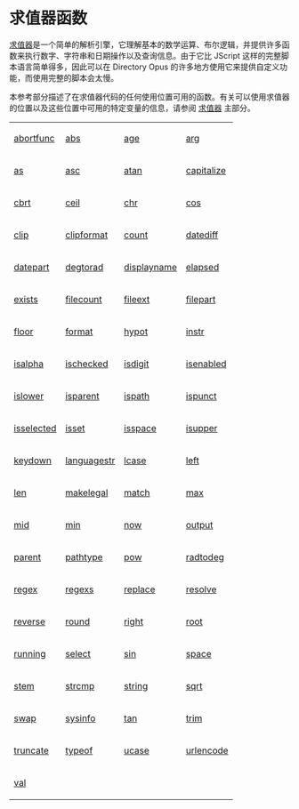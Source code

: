 # 求值器函数

[求值器](evaluator/README.zh.md)是一个简单的解析引擎，它理解基本的数学运算、布尔逻辑，并提供许多函数来执行数字、字符串和日期操作以及查询信息。由于它比 JScript 这样的完整脚本语言简单得多，因此可以在 Directory Opus 的许多地方使用它来提供自定义功能，而使用完整的脚本会太慢。

本参考部分描述了在求值器代码的任何使用位置可用的函数。有关可以使用求值器的位置以及这些位置中可用的特定变量的信息，请参阅 [求值器](/Manual/evaluator/README.zh.md) 主部分。

<table>
<tr><td>

[abortfunc](/Manual/reference/evaluator/abortfunc.md)</td><td>

[abs](/Manual/reference/evaluator/abs.md)</td><td>

[age](/Manual/reference/evaluator/age.md)</td><td>

[arg](/Manual/reference/evaluator/arg.md)
</td></tr><tr><td>

[as](/Manual/reference/evaluator/as.md)</td><td>

[asc](/Manual/reference/evaluator/asc.md)</td><td>

[atan](/Manual/reference/evaluator/atan.md)</td><td>

[capitalize](/Manual/reference/evaluator/capitalize.md)
</td></tr><tr><td>

[cbrt](/Manual/reference/evaluator/cbrt.md)</td><td>

[ceil](/Manual/reference/evaluator/ceil.md)</td><td>

[chr](/Manual/reference/evaluator/chr.md)</td><td>

[cos](/Manual/reference/evaluator/cos.md)
</td></tr><tr><td>

[clip](/Manual/reference/evaluator/clip.md)</td><td>

[clipformat](/Manual/reference/evaluator/clipformat.md)</td><td>

[count](/Manual/reference/evaluator/count.md)</td><td>

[datediff](/Manual/reference/evaluator/datediff.md)
</td></tr><tr><td>

[datepart](/Manual/reference/evaluator/datepart.md)</td><td>

[degtorad](/Manual/reference/evaluator/degtorad.md)</td><td>

[displayname](/Manual/reference/evaluator/displayname.md)</td><td>

[elapsed](/Manual/reference/evaluator/elapsed.md)
</td></tr><tr><td>

[exists](/Manual/reference/evaluator/exists.md)</td><td>

[filecount](/Manual/reference/evaluator/filecount.md)</td><td>

[fileext](/Manual/reference/evaluator/fileext.md)</td><td>

[filepart](/Manual/reference/evaluator/filepart.md)
</td></tr><tr><td>

[floor](/Manual/reference/evaluator/floor.md)</td><td>

[format](/Manual/reference/evaluator/format.md)</td><td>

[hypot](/Manual/reference/evaluator/hypot.md)</td><td>

[instr](/Manual/reference/evaluator/instr.md)
</td></tr><tr><td>

[isalpha](/Manual/reference/evaluator/isalpha.md)</td><td>

[ischecked](/Manual/reference/evaluator/ischecked.md)</td><td>

[isdigit](/Manual/reference/evaluator/isdigit.md)</td><td>

[isenabled](/Manual/reference/evaluator/isenabled.md)
</td></tr><tr><td>

[islower](/Manual/reference/evaluator/islower.md)</td><td>

[isparent](/Manual/reference/evaluator/isparent.md)</td><td>

[ispath](/Manual/reference/evaluator/ispath.md)</td><td>

[ispunct](/Manual/reference/evaluator/ispunct.md)
</td></tr><tr><td>

[isselected](/Manual/reference/evaluator/isselected.md)</td><td>

[isset](/Manual/reference/evaluator/isset.md)</td><td>

[isspace](/Manual/reference/evaluator/isspace.md)</td><td>

[isupper](/Manual/reference/evaluator/isupper.md)
</td></tr><tr><td>

[keydown](/Manual/reference/evaluator/keydown.md)</td><td>

[languagestr](/Manual/reference/evaluator/languagestr.md)</td><td>

[lcase](/Manual/reference/evaluator/lcase.md)</td><td>

[left](/Manual/reference/evaluator/left.md)
</td></tr><tr><td>

[len](/Manual/reference/evaluator/len.md)</td><td>

[makelegal](/Manual/reference/evaluator/makelegal.md)</td><td>

[match](/Manual/reference/evaluator/match.md)</td><td>

[max](/Manual/reference/evaluator/max.md)
</td></tr><tr><td>

[mid](/Manual/reference/evaluator/mid.md)</td><td>

[min](/Manual/reference/evaluator/min.md)</td><td>

[now](/Manual/reference/evaluator/now.md)</td><td>

[output](/Manual/reference/evaluator/output.md)
</td></tr><tr><td>

[parent](/Manual/reference/evaluator/parent.md)</td><td>

[pathtype](/Manual/reference/evaluator/pathtype.md)</td><td>

[pow](/Manual/reference/evaluator/pow.md)</td><td>

[radtodeg](/Manual/reference/evaluator/radtodeg.md)
</td></tr><tr><td>

[regex](/Manual/reference/evaluator/regex.md)</td><td>

[regexs](/Manual/reference/evaluator/regexs.md)</td><td>

[replace](/Manual/reference/evaluator/replace.md)</td><td>

[resolve](/Manual/reference/evaluator/resolve.md)
</td></tr><tr><td>

[reverse](/Manual/reference/evaluator/reverse.md)</td><td>

[round](/Manual/reference/evaluator/round.md)</td><td>

[right](/Manual/reference/evaluator/right.md)</td><td>

[root](/Manual/reference/evaluator/root.md)
</td></tr><tr><td>

[running](/Manual/reference/evaluator/running.md)</td><td>

[select](/Manual/reference/evaluator/select.md)</td><td>

[sin](/Manual/reference/evaluator/sin.md)</td><td>

[space](/Manual/reference/evaluator/space.md)
</td></tr><tr><td>

[stem](/Manual/reference/evaluator/stem.md)</td><td>

[strcmp](/Manual/reference/evaluator/strcmp.md)</td><td>

[string](/Manual/reference/evaluator/string.md)</td><td>

[sqrt](/Manual/reference/evaluator/sqrt.md)
</td></tr><tr><td>

[swap](/Manual/reference/evaluator/swap.md)</td><td>

[sysinfo](/Manual/reference/evaluator/sysinfo.md)</td><td>

[tan](/Manual/reference/evaluator/tan.md)</td><td>

[trim](/Manual/reference/evaluator/trim.md)
</td></tr><tr><td>

[truncate](/Manual/reference/evaluator/truncate.md)</td><td>

[typeof](/Manual/reference/evaluator/typeof.md)</td><td>

[ucase](/Manual/reference/evaluator/ucase.md)</td><td>

[urlencode](/Manual/reference/evaluator/urlencode.md)
</td></tr><tr><td>

[val](/Manual/reference/evaluator/val.md)
</td></tr></tbody>
</table>